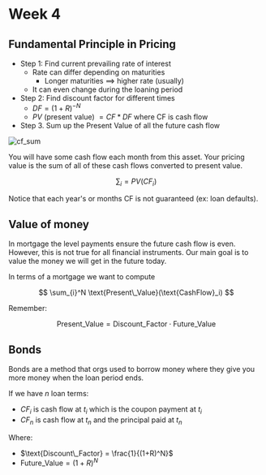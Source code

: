 # Week 4

## Fundamental Principle in Pricing
- Step 1: Find current prevailing rate of interest 
	- Rate can differ depending on maturities
		- Longer maturities $\implies$ higher rate (usually)
	- It can even change during the loaning period 
- Step 2: Find discount factor for different times
	- $DF = (1+R)^{-N}$
	- $PV$ (present value) $=CF*DF$ where CF is cash flow
- Step 3. Sum up the Present Value of all the future cash flow

![cf_sum](../../img/cf_sum.png)

You will have some cash flow each month from this asset. Your pricing value is the sum of all of these cash flows converted to present value.

$$
\sum_i = PV(CF_i)
$$

Notice that each year's or months CF is not guaranteed (ex: loan defaults). 


## Value of money

In mortgage the level payments ensure the future cash flow is even. However, this is not true for all financial instruments. Our main goal is to value the money we will get in the future today.

In terms of a mortgage we want to compute

$$
\sum_{i}^N \text{Present\_Value}(\text{CashFlow}_i)
$$

Remember:

$$
\text{Present\_Value} = \text{Discount\_Factor} \cdot \text{Future\_Value}
$$

## Bonds

Bonds are a method that orgs used to borrow money where they give you more money when the loan period ends. 

If we have $n$ loan terms:
+ $CF_i$ is cash flow at $t_i$ which is the coupon payment at $t_i$
+ $CF_n$ is cash flow at $t_n$ and the principal paid at $t_n$

Where:
+ $\text{Discount\_Factor} = \frac{1}{(1+R)^N}$
+ $\text{Future\_Value} = {(1+R)^N}$